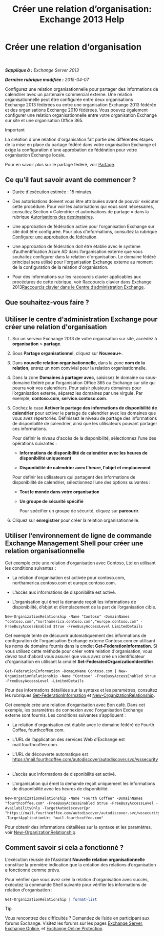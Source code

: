 ﻿---
title: 'Créer une relation d’organisation: Exchange 2013 Help'
TOCTitle: Créer une relation d’organisation
ms:assetid: 5ea61b96-c8ca-44fc-b8b5-ca4341af36a6
ms:mtpsurl: https://technet.microsoft.com/fr-fr/library/JJ657451(v=EXCHG.150)
ms:contentKeyID: 50478293
ms.date: 04/24/2018
mtps_version: v=EXCHG.150
ms.translationtype: HT
---

# Créer une relation d’organisation

 

_**Sapplique à :** Exchange Server 2013_

_**Dernière rubrique modifiée :** 2015-04-07_

Configurez une relation organisationnelle pour partager des informations de calendrier avec un partenaire commercial externe. Une relation organisationnelle peut être configurée entre deux organisations Exchange 2013 fédérées ou entre une organisation Exchange 2013 fédérée et des organisations Exchange 2010 fédérées. Vous pouvez également configurer une relation organisationnelle entre votre organisation Exchange sur site et une organisation Office 365.

> [!IMPORTANT]
> La création d'une relation d'organisation fait partie des différentes étapes de la mise en place du partage fédéré dans votre organisation Exchange et exige la configuration d'une approbation de fédération pour votre organisation Exchange locale.


Pour en savoir plus sur le partage fédéré, voir [Partage](sharing-exchange-2013-help.md).

## Ce qu’il faut savoir avant de commencer ?

  - Durée d'exécution estimée : 15 minutes.

  - Des autorisations doivent vous être attribuées avant de pouvoir exécuter cette procédure. Pour voir les autorisations qui vous sont nécessaires, consultez Section « Calendrier et autorisations de partage » dans la rubrique [Autorisations des destinataires](recipients-permissions-exchange-2013-help.md).

  - Une approbation de fédération active pour l’organisation Exchange sur site doit être configurée. Pour plus d’informations, consultez la rubrique [Configurer une approbation de fédération](configure-a-federation-trust-exchange-2013-help.md).

  - Une approbation de fédération doit être établie avec le système d’authentification Azure AD dans l’organisation externe que vous souhaitez configurer dans la relation d'organisation. Le domaine fédéré principal sera utilisé pour l'organisation Exchange externe au moment de la configuration de la relation d'organisation.

  - Pour des informations sur les raccourcis clavier applicables aux procédures de cette rubrique, voir Raccourcis clavier dans Exchange 2013[Raccourcis clavier dans le Centre d’administration Exchange](keyboard-shortcuts-in-the-exchange-admin-center-exchange-online-protection-help.md).

## Que souhaitez-vous faire ?

## Utiliser le centre d'administration Exchange pour créer une relation d'organisation

1.  Sur un serveur Exchange 2013 de votre organisation sur site, accédez à **organisation** \> **partage**.

2.  Sous **Partage organisationnel**, cliquez sur **Nouveau**![Icône Ajouter](images/JJ218640.c1e75329-d6d7-4073-a27d-498590bbb558(EXCHG.150).gif "Icône Ajouter").

3.  Dans **nouvelle relation organisationnelle**, dans la zone **nom de la relation**, entrez un nom convivial pour la relation organisationnelle.

4.  Dans la zone **Domaines à partager avec**, saisissez le domaine ou sous-domaine fédéré pour l’organisation Office 365 ou Exchange sur site qui pourra voir vos calendriers. Pour saisir plusieurs domaines pour l’organisation externe, séparez les domaines par une virgule. Par exemple, **contoso.com, service.contoso.com**.

5.  Cochez la case **Activer le partage des informations de disponibilité de calendrier** pour activer le partage de calendrier avec les domaines que vous avez répertoriés. Définissez le niveau de partage des informations de disponibilité de calendrier, ainsi que les utilisateurs pouvant partager ces informations.
    
    Pour définir le niveau d'accès de la disponibilité, sélectionnez l'une des opérations suivantes :
    
      - **Informations de disponibilité de calendrier avec les heures de disponibilité uniquement**
    
      - **Disponibilité de calendrier avec l’heure, l'objet et emplacement**
    
    Pour définir les utilisateurs qui partagent des informations de disponibilité de calendrier, sélectionnez l’une des options suivantes :
    
      - **Tout le monde dans votre organisation**
    
      - **Un groupe de sécurité spécifié**
        
        Pour spécifier un groupe de sécurité, cliquez sur **parcourir**.

6.  Cliquez sur **enregistrer** pour créer la relation organisationnelle.

## Utiliser l’environnement de ligne de commande Exchange Management Shell pour créer une relation organisationnelle

Cet exemple crée une relation d’organisation avec Contoso, Ltd en utilisant les conditions suivantes :

  - La relation d’organisation est activée pour contoso.com, northamerica.contoso.com et europe.contoso.com.

  - L’accès aux informations de disponibilité est activé.

  - L’organisation qui émet la demande reçoit les informations de disponibilité, d’objet et d’emplacement de la part de l’organisation cible.

<!-- end list -->

    New-OrganizationRelationship -Name "Contoso" -DomainNames "contoso.com","northamerica.contoso.com","europe.contoso.com" -FreeBusyAccessEnabled $true -FreeBusyAccessLevel LimitedDetails

Cet exemple tente de découvrir automatiquement des informations de configuration de l'organisation Exchange externe Contoso.com en utilisant les noms de domaine fournis dans la cmdlet **Get-FederationInformation**. Si vous utilisez cette méthode pour créer votre relation d'organisation, vous devez tout d'abord vous assurer que vous avez créé un identificateur d'organisation en utilisant la cmdlet **Set-FederatedOrganizationIdentifier**.

    Get-FederationInformation -DomainName Contoso.com | New-OrganizationRelationship -Name "Contoso" -FreeBusyAccessEnabled $true -FreeBusyAccessLevel -LimitedDetails

Pour des informations détaillées sur la syntaxe et les paramètres, consultez les rubriques [Get-FederationInformation](https://technet.microsoft.com/fr-fr/library/dd351221\(v=exchg.150\)) et [New-OrganizationRelationship](https://technet.microsoft.com/fr-fr/library/ee332357\(v=exchg.150\)).

Cet exemple crée une relation d’organisation avec Bon café. Dans cet exemple, les paramètres de connexion avec l'organisation Exchange externe sont fournis. Les conditions suivantes s’appliquent :

  - La relation d'organisation est établie avec le domaine fédéré de Fourth Coffee, fourthcoffee.com.

  - L’URL de l’application des services Web d’Exchange est mail.fourthcoffee.com.

  - L'URL de découverte automatique est https://mail.fourthcoffee.com/autodiscover/autodiscover.svc/wssecurity.

  - L’accès aux informations de disponibilité est activé.

  - L'organisation qui émet la demande reçoit uniquement les informations de disponibilité avec les heures de disponibilité.

<!-- end list -->

    New-OrganizationRelationship -Name "Fourth Coffee" -DomainNames "fourthcoffee.com" -FreeBusyAccessEnabled $true -FreeBusyAccessLevel -AvailabilityOnly -TargetAutodiscoverEpr "https://mail.fourthcoffee.com/autodiscover/autodiscover.svc/wssecurity" -TargetApplicationUri "mail.fourthcoffee.com"

Pour obtenir des informations détaillées sur la syntaxe et les paramètres, voir [New-OrganizationRelationship](https://technet.microsoft.com/fr-fr/library/ee332357\(v=exchg.150\)).

## Comment savoir si cela a fonctionné ?

L’exécution réussie de l’Assistant **Nouvelle relation organisationnelle** constitue la première indication que la création des relations d’organisation a fonctionné comme prévu.

Pour vérifier que vous avez créé la relation d'organisation avec succès, exécutez la commande Shell suivante pour vérifier les informations de relation d'organisation :

```powershell
Get-OrganizationRelationship | format-list
```

> [!TIP]
> Vous rencontrez des difficultés ? Demandez de l’aide en participant aux forums Exchange. Visitez les forums sur les pages <a href="https://go.microsoft.com/fwlink/p/?linkid=60612">Exchange Server</a>, <a href="https://go.microsoft.com/fwlink/p/?linkid=267542">Exchange Online</a>, et <a href="https://go.microsoft.com/fwlink/p/?linkid=285351">Exchange Online Protection</a>.

